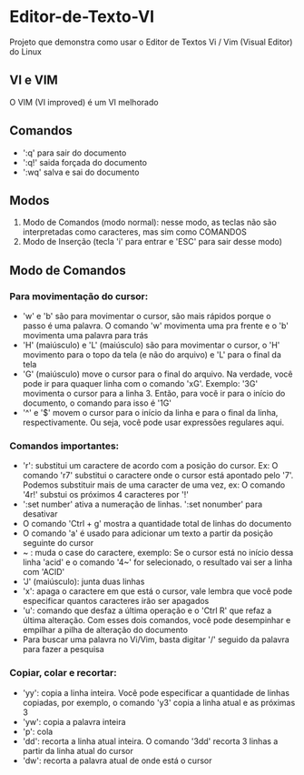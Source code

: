 # Editor-de-Texto-VI
Projeto que demonstra como usar o Editor de Textos Vi / Vim (Visual Editor) do Linux

## VI e VIM
O VIM (VI improved) é um VI melhorado

## Comandos
* ':q' para sair do documento
* ':q!' saida forçada do documento
* ':wq' salva e sai do documento

## Modos
 1. Modo de Comandos (modo normal): nesse modo, as teclas não são interpretadas como caracteres, mas sim como COMANDOS
 2. Modo de Inserção (tecla 'i' para entrar e 'ESC' para sair desse modo)

## Modo de Comandos
### Para movimentação do cursor:
* 'w' e 'b' são para movimentar o cursor, são mais rápidos porque o passo é uma palavra. O comando 'w' movimenta uma pra frente e o 'b' movimenta uma palavra para trás 
* 'H' (maiúsculo) e 'L' (maiúsculo) são para movimentar o cursor, o 'H' movimento para o topo da tela (e não do arquivo) e 'L' para o final da tela
* 'G' (maiúsculo) move o cursor para o final do arquivo. Na verdade, você pode ir para quaquer linha com o comando 'xG'. Exemplo: '3G' movimenta o cursor para a linha 3. Então, para você ir para o início do documento, o comando para isso é '1G'
* '^' e '$' movem o cursor para o início da linha e para o final da linha, respectivamente. Ou seja, você pode usar expressões regulares aqui.
### Comandos importantes:
* 'r': substitui um caractere de acordo com a posição do cursor. Ex: O comando 'r7' substitui o caractere onde o cursor está apontado pelo '7'. Podemos substituir mais de uma caracter de uma vez, ex: O comando '4r!' substui os próximos 4 caracteres por '!'
* ':set number' ativa a numeração de linhas. ':set nonumber' para desativar
* O comando 'Ctrl + g' mostra a quantidade total de linhas do documento
* O comando 'a' é usado para adicionar um texto a partir da posição seguinte do cursor 
* ~ : muda o case do caractere, exemplo: Se o cursor está no início dessa linha 'acid' e o comando '4~' for selecionado, o resultado vai ser a linha com 'ACID'
* 'J' (maiúsculo): junta duas linhas
* 'x': apaga o caractere em que está o cursor, vale lembra que você pode especificar quantos caracteres irão ser apagados
* 'u': comando que desfaz a última operação e o 'Ctrl R' que refaz a última alteração. Com esses dois comandos, você pode desempinhar e empilhar a pilha de alteração do documento
* Para buscar uma palavra no Vi/Vim, basta digitar '/' seguido da palavra para fazer a pesquisa
### Copiar, colar e recortar:
* 'yy': copia a linha inteira. Você pode especificar a quantidade de linhas copiadas, por exemplo, o comando 'y3' copia a linha atual e as próximas 3
* 'yw': copia a palavra inteira
* 'p': cola
* 'dd': recorta a linha atual inteira. O comando '3dd' recorta 3 linhas a partir da linha atual do cursor
* 'dw': recorta a palavra atual de onde está o cursor

